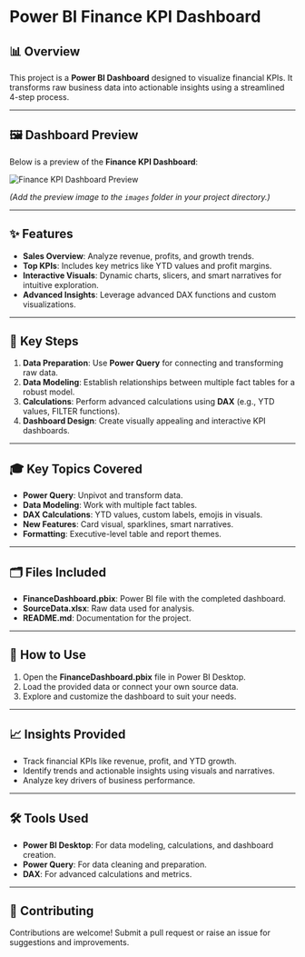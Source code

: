 # Power BI Finance KPI Dashboard

## 📊 Overview
This project is a **Power BI Dashboard** designed to visualize financial KPIs. It transforms raw business data into actionable insights using a streamlined 4-step process.

---

## 🖼️ Dashboard Preview
Below is a preview of the **Finance KPI Dashboard**:

![Finance KPI Dashboard Preview](images/FinanceDashboardPreview.png)

*(Add the preview image to the `images` folder in your project directory.)*

---

## ✨ Features
- **Sales Overview**: Analyze revenue, profits, and growth trends.  
- **Top KPIs**: Includes key metrics like YTD values and profit margins.  
- **Interactive Visuals**: Dynamic charts, slicers, and smart narratives for intuitive exploration.  
- **Advanced Insights**: Leverage advanced DAX functions and custom visualizations.  

---

## 🔧 Key Steps
1. **Data Preparation**: Use **Power Query** for connecting and transforming raw data.  
2. **Data Modeling**: Establish relationships between multiple fact tables for a robust model.  
3. **Calculations**: Perform advanced calculations using **DAX** (e.g., YTD values, FILTER functions).  
4. **Dashboard Design**: Create visually appealing and interactive KPI dashboards.

---

## 🎓 Key Topics Covered
- **Power Query**: Unpivot and transform data.  
- **Data Modeling**: Work with multiple fact tables.  
- **DAX Calculations**: YTD values, custom labels, emojis in visuals.  
- **New Features**: Card visual, sparklines, smart narratives.  
- **Formatting**: Executive-level table and report themes.  

---

## 🗂️ Files Included
- **FinanceDashboard.pbix**: Power BI file with the completed dashboard.  
- **SourceData.xlsx**: Raw data used for analysis.  
- **README.md**: Documentation for the project.

---

## 🚀 How to Use
1. Open the **FinanceDashboard.pbix** file in Power BI Desktop.  
2. Load the provided data or connect your own source data.  
3. Explore and customize the dashboard to suit your needs.  

---

## 📈 Insights Provided
- Track financial KPIs like revenue, profit, and YTD growth.  
- Identify trends and actionable insights using visuals and narratives.  
- Analyze key drivers of business performance.  

---

## 🛠️ Tools Used
- **Power BI Desktop**: For data modeling, calculations, and dashboard creation.  
- **Power Query**: For data cleaning and preparation.  
- **DAX**: For advanced calculations and metrics.

---

## 🤝 Contributing
Contributions are welcome! Submit a pull request or raise an issue for suggestions and improvements.
